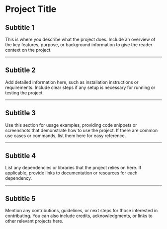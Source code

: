 # Project Title

## Subtitle 1

This is where you describe what the project does. Include an overview of the key features, purpose, or background information to give the reader context on the project.

---

## Subtitle 2

Add detailed information here, such as installation instructions or requirements. Include clear steps if any setup is necessary for running or testing the project.

---

## Subtitle 3

Use this section for usage examples, providing code snippets or screenshots that demonstrate how to use the project. If there are common use cases or commands, list them here for easy reference.

---

## Subtitle 4

List any dependencies or libraries that the project relies on here. If applicable, provide links to documentation or resources for each dependency.

---

## Subtitle 5

Mention any contributions, guidelines, or next steps for those interested in contributing. You can also include credits, acknowledgments, or links to other relevant projects here.
